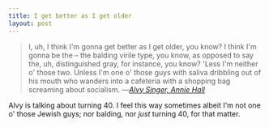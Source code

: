 ```yaml
---
title: I get better as I get older
layout: post
---
```


> I, uh, I think I'm gonna get better as I get older, you know?  I think I'm gonna be the &#8211; the balding virile type, you know, as opposed to say the, uh, distinguished gray, for instance, you know?  'Less I'm neither o' those two. Unless I'm one o' those guys with saliva dribbling out of his mouth who wanders into a cafeteria with a shopping bag screaming about socialism. &#8212;<cite><a href="http://en.wikipedia.org/wiki/Annie_Hall">Alvy Singer, Annie Hall</a></cite>

Alvy is talking about turning 40. I feel this way sometimes albeit I'm not one o&apos; those Jewish guys; nor balding, nor _just_ turning 40, for that matter.